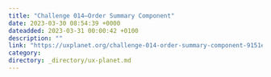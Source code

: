 ```yaml
---
title: "Challenge 014–Order Summary Component"
date: 2023-03-30 08:54:39 +0000
dateadded: 2023-03-31 00:00:42 +0100
description: ""
link: "https://uxplanet.org/challenge-014-order-summary-component-9151e0dc2d4a?source=rss----819cc2aaeee0---4"
category:
directory: _directory/ux-planet.md
---
```

